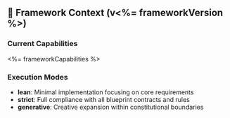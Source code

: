 ## 🎯 Framework Context (v<%= frameworkVersion %>)

### Current Capabilities
<%= frameworkCapabilities %>

### Execution Modes
- **lean**: Minimal implementation focusing on core requirements
- **strict**: Full compliance with all blueprint contracts and rules
- **generative**: Creative expansion within constitutional boundaries
